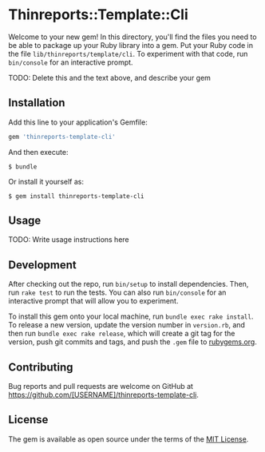 # Thinreports::Template::Cli

Welcome to your new gem! In this directory, you'll find the files you need to be able to package up your Ruby library into a gem. Put your Ruby code in the file `lib/thinreports/template/cli`. To experiment with that code, run `bin/console` for an interactive prompt.

TODO: Delete this and the text above, and describe your gem

## Installation

Add this line to your application's Gemfile:

```ruby
gem 'thinreports-template-cli'
```

And then execute:

    $ bundle

Or install it yourself as:

    $ gem install thinreports-template-cli

## Usage

TODO: Write usage instructions here

## Development

After checking out the repo, run `bin/setup` to install dependencies. Then, run `rake test` to run the tests. You can also run `bin/console` for an interactive prompt that will allow you to experiment.

To install this gem onto your local machine, run `bundle exec rake install`. To release a new version, update the version number in `version.rb`, and then run `bundle exec rake release`, which will create a git tag for the version, push git commits and tags, and push the `.gem` file to [rubygems.org](https://rubygems.org).

## Contributing

Bug reports and pull requests are welcome on GitHub at https://github.com/[USERNAME]/thinreports-template-cli.


## License

The gem is available as open source under the terms of the [MIT License](http://opensource.org/licenses/MIT).

